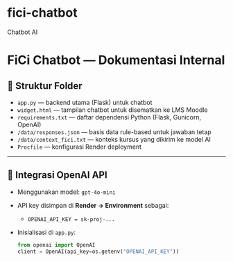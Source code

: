 # fici-chatbot
Chatbot AI 
# FiCi Chatbot — Dokumentasi Internal

## 📌 Struktur Folder
- `app.py` — backend utama (Flask) untuk chatbot
- `widget.html` — tampilan chatbot untuk disematkan ke LMS Moodle
- `requirements.txt` — daftar dependensi Python (Flask, Gunicorn, OpenAI)
- `/data/responses.json` — basis data rule-based untuk jawaban tetap
- `/data/context_fici.txt` — konteks kursus yang dikirim ke model AI
- `Procfile` — konfigurasi Render deployment

---

## 🤖 Integrasi OpenAI API
- Menggunakan model: `gpt-4o-mini`
- API key disimpan di **Render → Environment** sebagai:
  - `OPENAI_API_KEY = sk-proj-...`

- Inisialisasi di `app.py`:
  ```python
  from openai import OpenAI
  client = OpenAI(api_key=os.getenv("OPENAI_API_KEY"))

